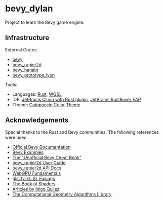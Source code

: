 # bevy_dylan
<p>
Project to learn the Bevy game engine.
</p>

## Infrastructure

<p>External Crates:
    <ul>
        <li><a href="https://crates.io/crates/bevy">bevy</a> </li>
        <li><a href="https://crates.io/crates/bevy_rapier2d">bevy_rapier2d</a> </li>
        <li><a href="https://crates.io/crates/bevy_hanabi">bevy_hanabi</a> </li>
        <li><a href="https://crates.io/crates/bevy_prototype_lyon">bevy_prototype_lyon</a> </li>
    </ul>

<p>Tools:
    <ul>
        <li>Languages: <a href="https://www.rust-lang.org/">Rust</a>, <a href="https://www.w3.org/TR/WGSL/">WGSL</a></li>
        <li>IDE: <a href="https://www.jetbrains.com/clion/">JetBrains CLion with Rust plugin</a>, <a href="https://www.jetbrains.com/rust/">JetBrains RustRover EAP</a></li>
        <li>Theme:  <a href="https://github.com/catppuccin/catppuccin">Catppuccin Color Theme</a></li>
    </ul>


## Acknowledgements

<p>Special thanks to the Rust and Bevy communities. The following references were used:<br>
<ul> 
    <li><a href="https://docs.rs/bevy/latest/bevy/">Official Bevy Documentation</a></li>
    <li><a href="https://bevyengine.org/examples/">Bevy Examples</a></li>
    <li><a href="https://bevy-cheatbook.github.io/">The "Unofficial Bevy Cheat Book"</a></li>
    <li><a href="https://rapier.rs/docs/user_guides/bevy_plugin/getting_started_bevy">bevy_rapier2d User Guide</a></li>
    <li><a href="https://docs.rs/bevy_rapier2d/latest/bevy_rapier2d/">bevy_rapier2d API Docs</a></li>
    <li><a href="https://webgpufundamentals.org/">WebGPU Fundamentals</a></li>
    <li><a href="https://github.com/glslify/glsl-easings">glslify: GLSL Easings</a></li>
    <li><a href="https://thebookofshaders.com/">The Book of Shaders</a></li>
    <li><a href="https://iquilezles.org/articles/">Articles by Inigo Quilez</a></li>
    <li><a href="https://doc.cgal.org/latest/Manual/packages.html#PartPolygons">The Computational Geometry Algorithms Library</a></li>
</ul>
